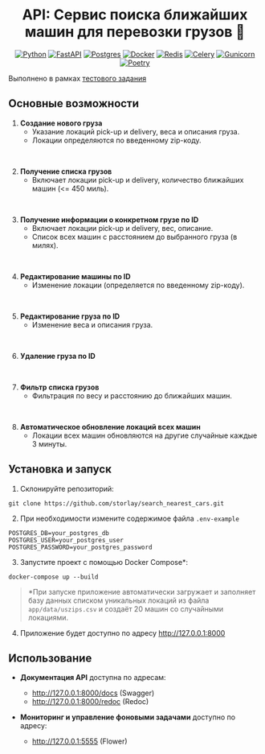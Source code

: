 <h1 align="center">API: Сервис поиска ближайших машин для перевозки грузов 🚚</h1>

<div align="center">

[![Python](https://img.shields.io/badge/python-3670A0?style=for-the-badge&logo=python&logoColor=ffdd54)](https://www.python.org/)
[![FastAPI](https://img.shields.io/badge/FastAPI-009688?style=for-the-badge&logo=fastapi&logoColor=white)](https://fastapi.tiangolo.com/)
[![Postgres](https://img.shields.io/badge/postgres-%23316192.svg?style=for-the-badge&logo=postgresql&logoColor=white)](https://www.postgresql.org/)
[![Docker](https://img.shields.io/badge/docker-%230db7ed.svg?style=for-the-badge&logo=docker&logoColor=white)](https://www.docker.com/)
[![Redis](https://img.shields.io/badge/redis-%23DD0031.svg?style=for-the-badge&logo=redis&logoColor=white)](https://redis.io/)
[![Celery](https://img.shields.io/badge/celery-%23a9cc54.svg?style=for-the-badge&logo=celery&logoColor=ddf4a4)](http://www.celeryproject.org/)
[![Gunicorn](https://img.shields.io/badge/gunicorn-%298729.svg?style=for-the-badge&logo=gunicorn&logoColor=white)](https://gunicorn.org/)
[![Poetry](https://img.shields.io/badge/Poetry-%233B82F6.svg?style=for-the-badge&logo=poetry&logoColor=0B3D8D)](https://python-poetry.org/)


</div>

Выполнено в рамках [тестового задания](https://storlay.notion.site/web-Python-38a5c9972a2c47fd8c5261084f4421d8?pvs=4)

## Основные возможности

1. **Создание нового груза**
    - Указание локаций pick-up и delivery, веса и описания груза.
    - Локации определяются по введенному zip-коду.

<br>

2. **Получение списка грузов**
    - Включает локации pick-up и delivery, количество ближайших машин (<= 450 миль).

<br>

3. **Получение информации о конкретном грузе по ID**
    - Включает локации pick-up и delivery, вес, описание.
    - Список всех машин с расстоянием до выбранного груза (в милях).

<br>

4. **Редактирование машины по ID**
    - Изменение локации (определяется по введенному zip-коду).

<br>

5. **Редактирование груза по ID**
    - Изменение веса и описания груза.

<br>

6. **Удаление груза по ID**

<br>

7. **Фильтр списка грузов**
    - Фильтрация по весу и расстоянию до ближайших машин.

<br>

8. **Автоматическое обновление локаций всех машин**
    - Локации всех машин обновляются на другие случайные каждые 3 минуты.

## Установка и запуск

1. Склонируйте репозиторий:

```
git clone https://github.com/storlay/search_nearest_cars.git
```

2. При необходимости измените содержимое файла `.env-example`

```
POSTGRES_DB=your_postgres_db
POSTGRES_USER=your_postgres_user
POSTGRES_PASSWORD=your_postgres_password
```

3. Запустите проект с помощью Docker Compose*:

```
docker-compose up --build
```

> *При запуске приложение автоматически загружает и заполняет базу данных списком уникальных локаций
> из файла `app/data/uszips.csv` и создаёт 20 машин со случайными локациями.

4. Приложение будет доступно по адресу http://127.0.0.1:8000

## Использование

- **Документация API** доступна по адресам:
    - http://127.0.0.1:8000/docs (Swagger)
    - http://127.0.0.1:8000/redoc (Redoc)

- **Мониторинг и управление фоновыми задачами** доступно по адресу:
    - http://127.0.0.1:5555 (Flower)
